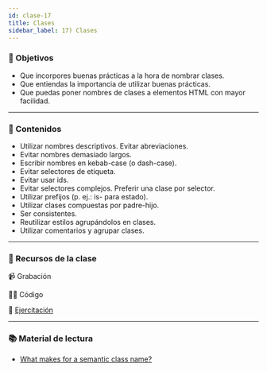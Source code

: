```yaml
---
id: clase-17
title: Clases
sidebar_label: 17) Clases
---
```


### 🏁 Objetivos

- Que incorpores buenas prácticas a la hora de nombrar clases.
- Que entiendas la importancia de utilizar buenas prácticas.
- Que puedas poner nombres de clases a elementos HTML con mayor facilidad.

---

### 📝 Contenidos

- Utilizar nombres descriptivos. Evitar abreviaciones.
- Evitar nombres demasiado largos.
- Escribir nombres en kebab-case (o dash-case).
- Evitar selectores de etiqueta.
- Evitar usar ids.
- Evitar selectores complejos. Preferir una clase por selector.
- Utilizar prefijos (p. ej.: is- para estado).
- Utilizar clases compuestas por padre-hijo.
- Ser consistentes.
- Reutilizar estilos agrupándolos en clases.
- Utilizar comentarios y agrupar clases.

---

### 🚀 Recursos de la clase

📹 Grabación

👩‍💻 Código

💪 [Ejercitación](https://github.com/Ada-IT/ejercicios-frontend/blob/master/modulo-1/ejercicios/09-clases.md)

---

### 📚 Material de lectura

- [What makes for a semantic class name?](https://css-tricks.com/semantic-class-names/)

